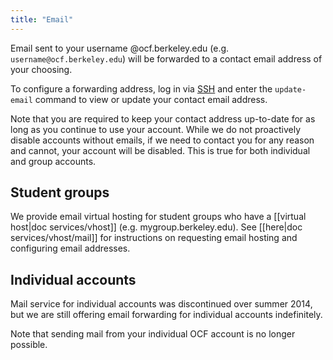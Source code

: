 ```yaml
---
title: "Email"
---
```


Email sent to your username @ocf.berkeley.edu (e.g.
`username@ocf.berkeley.edu`) will be forwarded to a contact email address of
your choosing.

To configure a forwarding address, log in via [SSH](/docs/services/shell) and
enter the `update-email` command to view or update your contact email address.

Note that you are required to keep your contact address up-to-date for as long
as you continue to use your account. While we do not proactively disable
accounts without emails, if we need to contact you for any reason and cannot,
your account will be disabled. This is true for both individual and group
accounts.

## Student groups

We provide email virtual hosting for student groups who have a [[virtual
host|doc services/vhost]] (e.g. mygroup.berkeley.edu). See [[here|doc
services/vhost/mail]] for instructions on requesting email hosting and
configuring email addresses.

## Individual accounts

Mail service for individual accounts was discontinued over summer 2014, but we
are still offering email forwarding for individual accounts indefinitely.

Note that sending mail from your individual OCF account is no longer possible.
